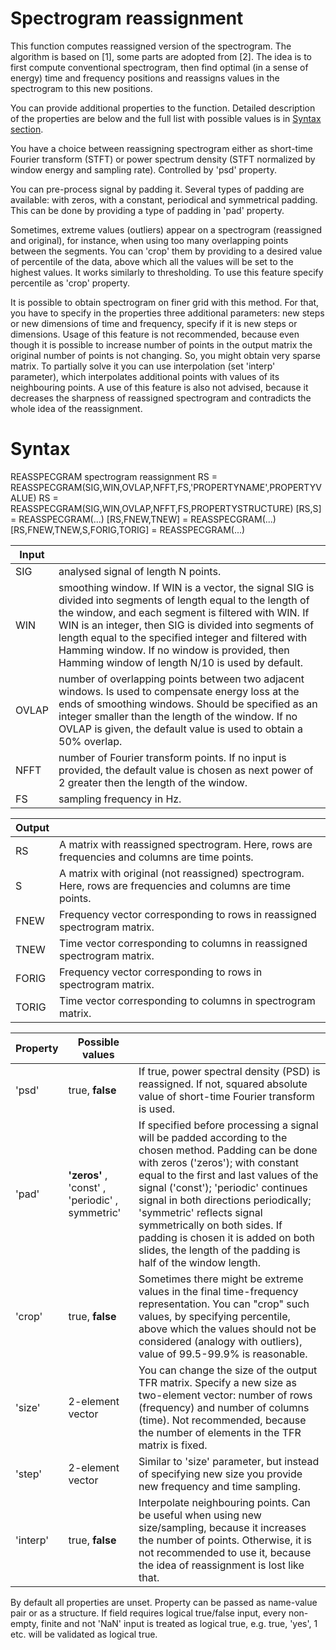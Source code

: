 # Spectrogram reassignment

This function computes reassigned version of the spectrogram. The algorithm is based on [1], some parts are adopted from [2]. The idea is to first compute conventional spectrogram, then find optimal (in a sense of energy) time and frequency positions and reassigns values in the spectrogram to this new positions.

You can provide additional properties to the function. Detailed description of the properties are below and the full list with possible values is in [Syntax section](##Syntax).

You have a choice between reassigning spectrogram either as short-time Fourier transform (STFT) or power spectrum density (STFT normalized by window energy and sampling rate). Controlled by 'psd' property.

You can pre-process signal by padding it. Several types of padding are available: with zeros, with a constant, periodical and symmetrical padding. This can be done by providing a type of padding in 'pad' property.

Sometimes, extreme values (outliers) appear on a spectrogram (reassigned and original), for instance, when using too many overlapping points between the segments. You can 'crop' them by providing to a desired value of percentile of the data, above which all the values will be set to the highest values. It works similarly to thresholding. To use this feature specify percentile as 'crop' property.

It is possible to obtain spectrogram on finer grid with this method. For that, you have to specify in the properties three additional parameters: new steps or new dimensions of time and frequency, specify if it is new steps or dimensions. Usage of this feature is not recommended, because even though it is possible to increase number of points in the output matrix the original number of points is not changing. So, you might obtain very sparse matrix. To partially solve it you can use interpolation (set 'interp' parameter), which interpolates additional points with values of its neighbouring points. A use of this feature is also not advised, because it decreases the sharpness of reassigned spectrogram and contradicts the whole idea of the reassignment.


# Syntax
REASSPECGRAM spectrogram reassignment
 RS = REASSPECGRAM(SIG,WIN,OVLAP,NFFT,FS,'PROPERTYNAME',PROPERTYVALUE)
 RS = REASSPECGRAM(SIG,WIN,OVLAP,NFFT,FS,PROPERTYSTRUCTURE)
[RS,S] = REASSPECGRAM(...)
[RS,FNEW,TNEW] = REASSPECGRAM(...)
[RS,FNEW,TNEW,S,FORIG,TORIG] = REASSPECGRAM(...)

|Input  |                   |
|-------|-------------------|
|SIG    | analysed signal of length N points. |
|WIN    | smoothing window. If WIN is a vector, the signal SIG is divided into segments of length equal to the length of the window, and each segment is filtered with WIN. If WIN is an integer, then SIG is divided into segments of length equal to the specified integer and filtered with Hamming window. If no window is provided, then Hamming window of length N/10 is used by default. |
|OVLAP  | number of overlapping points between two adjacent windows. Is used to compensate energy loss at the ends of smoothing windows. Should be specified as an integer smaller than the length of the window. If no OVLAP is given, the default value is used to obtain a 50% overlap. |
|NFFT   | number of Fourier transform points. If no input is provided, the default value is chosen as next power of 2 greater then the length of the window. |
|FS     | sampling frequency in Hz.|

|Output |                   |
|-------|-------------------|
| RS    | A matrix with reassigned spectrogram. Here, rows are frequencies and columns are time points.|
| S     | A matrix with original (not reassigned) spectrogram. Here, rows are frequencies and columns are time points. |
| FNEW  | Frequency vector corresponding to rows in reassigned spectrogram matrix. |
| TNEW  | Time vector corresponding to columns in reassigned spectrogram matrix. |
| FORIG | Frequency vector corresponding to rows in spectrogram matrix. |
| TORIG | Time vector corresponding to columns in spectrogram matrix. |

|Property  | Possible values      |                   |
|----------|----------------------|-------------------|
| 'psd'    | true, **false** | If true, power spectral density (PSD) is reassigned. If not, squared absolute value of short-time Fourier transform is used. |
| 'pad'    | **'zeros'** , 'const' , 'periodic' , symmetric' | If specified before processing a signal will be padded according to the chosen method. Padding can be done with zeros ('zeros'); with constant  equal to the first and last values of the signal ('const'); 'periodic' continues signal in both directions periodically; 'symmetric' reflects signal symmetrically on both sides. If padding is chosen it is added on both slides, the length of the padding is half of the window length. |
| 'crop'   | true, **false** | Sometimes there might be extreme values in the final time-frequency representation. You can "crop" such values, by specifying percentile, above which the values should not be considered (analogy with outliers), value of 99.5-99.9% is reasonable. |
| 'size'   | 2-element vector| You can change the size of the output TFR matrix.  Specify a new size as two-element vector: number of rows (frequency) and number of columns (time). Not recommended, because the number of elements in the TFR matrix is fixed. |
| 'step'   | 2-element vector| Similar to 'size' parameter, but instead of specifying new size you provide new frequency and time sampling. |
| 'interp' | true, **false** | Interpolate neighbouring points. Can be useful when using new size/sampling, because it increases the number of points.  Otherwise, it is not recommended to use it, because the idea of reassignment is lost like that. |
By default all properties are unset. Property can be passed as name-value pair
or as a structure. If field requires logical true/false input, every non-empty,
finite and not 'NaN' input is treated as logical true, e.g. true, 'yes', 1
etc. will be validated as logical true.

